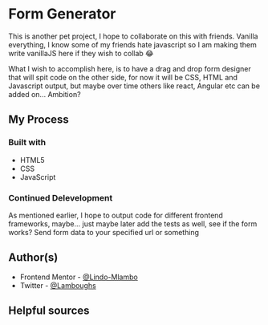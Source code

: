 # Form Generator

This is another pet project, I hope to collaborate on this with friends.
Vanilla everything, I know some of my friends hate javascript so I am making them write vanillaJS here if they wish to collab 😂

What I wish to accomplish here, is to have a drag and drop form designer that will spit code on the other side, for now it will be CSS, HTML and Javascript output,
but maybe over time others like react, Angular etc can be added on... Ambition?

## My Process

### Built with

- HTML5
- CSS
- JavaScript

### Continued Delevelopment

As mentioned earlier, I hope to output code for different frontend frameworks, maybe... just maybe later add the tests as well, see if the form works?
Send form data to your specified url or something

## Author(s)

- Frontend Mentor - [@Lindo-Mlambo](https://www.frontendmentor.io/profile/Lindo-Mlambo)
- Twitter - [@Lamboughs](https://www.twitter.com/Lamboughs)

## Helpful sources
